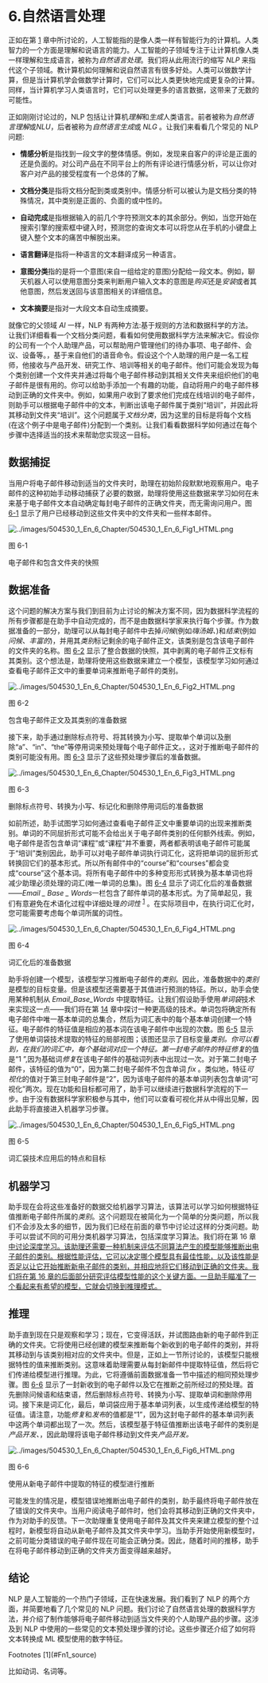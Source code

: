 # 6.自然语言处理

正如在第 [1](01.html) 章中所讨论的，人工智能指的是像人类一样有智能行为的计算机。人类智力的一个方面是理解和说语言的能力。人工智能的子领域专注于让计算机像人类一样理解和生成语言，被称为*自然语言处理*。我们将从此用流行的缩写 *NLP* 来指代这个子领域。教计算机如何理解和说自然语言有很多好处。人类可以做数学计算，但是当计算机学会做数学计算时，它们可以比人类更快地完成更复杂的计算。同样，当计算机学习人类语言时，它们可以处理更多的语言数据，这带来了无数的可能性。

正如刚刚讨论过的，NLP 包括让计算机*理解*和*生成*人类语言。前者被称为*自然语言理解*或*NLU*，后者被称为*自然语言生成*或 *NLG* 。让我们来看看几个常见的 NLP 问题:

*   **情感分析**是指找到一段文字的整体情感。例如，发现来自客户的评论是正面的还是负面的。对公司产品在不同平台上的所有评论进行情感分析，可以让你对客户对产品的接受程度有一个总体的了解。

*   **文档分类**是指将文档分配到类或类别中。情感分析可以被认为是文档分类的特殊情况，其中类别是正面的、负面的或中性的。

*   **自动完成**是指根据输入的前几个字符预测文本的其余部分。例如，当您开始在搜索引擎的搜索框中键入时，预测您的查询文本可以将您从在手机的小键盘上键入整个文本的痛苦中解脱出来。

*   **语言翻译**是指将一种语言的文本翻译成另一种语言。

*   **意图分类**指的是将一个意图(来自一组给定的意图)分配给一段文本。例如，聊天机器人可以使用意图分类来判断用户输入文本的意图是*购买*还是*安装*或者其他意图，然后发送回与该意图相关的详细信息。

*   **文本摘要**是指对一大段文本自动生成摘要。

就像它的父领域 *AI* 一样，NLP 有两种方法:基于规则的方法和数据科学的方法。让我们详细看看一个文档分类问题，看看如何使用数据科学方法来解决它。假设你的公司有一个个人助理产品，可以帮助用户管理他们的待办事项、电子邮件、会议、设备等。，基于来自他们的语音命令。假设这个个人助理的用户是一名工程师，他接收与产品开发、研究工作、培训等相关的电子邮件。他们可能会发现为每个类别创建一个文件夹并通过将每个电子邮件移动到其相关文件夹来组织他们的电子邮件是很有用的。你可以给助手添加一个有趣的功能，自动将用户的电子邮件移动到正确的文件夹中。例如，如果用户收到了要求他们完成在线培训的电子邮件，则助手可以根据电子邮件中的文本，判断出该电子邮件属于类别“培训”，并因此将其移动到文件夹“培训”。这个问题属于*文档分类*，因为这里的目标是将每个文档(在这个例子中是电子邮件)分配到一个类别。让我们看看数据科学如何通过在每个步骤中选择适当的技术来帮助您实现这一目标。

## 数据捕捉

当用户将电子邮件移动到适当的文件夹时，助理在初始阶段默默地观察用户。电子邮件的这种初始手动移动捕获了必要的数据，助理将使用这些数据来学习如何在未来基于电子邮件文本自动确定每封电子邮件的正确文件夹，而无需询问用户。图 [6-1](#Fig1) 显示了用户已经移动到这些文件夹中的文件夹和一些样本邮件。

![../images/504530_1_En_6_Chapter/504530_1_En_6_Fig1_HTML.png](../images/504530_1_En_6_Chapter/504530_1_En_6_Fig1_HTML.png)

图 6-1

电子邮件和包含文件夹的快照

## 数据准备

这个问题的解决方案与我们到目前为止讨论的解决方案不同，因为数据科学流程的所有步骤都是在助手中自动完成的，而不是由数据科学家来执行每个步骤。作为数据准备的一部分，助理可以从每封电子邮件中去掉*问候*(例如*嗨汤姆、*)和*结束*(例如*问候、丰富的*)，并用其*类别*标记剩余的电子邮件正文，该类别是包含该电子邮件的文件夹的名称。图 [6-2](#Fig2) 显示了整合数据的快照，其中剥离的电子邮件正文标有其类别。这个想法是，助理将使用这些数据来建立一个模型，该模型学习如何通过查看电子邮件正文中的重要单词来推断电子邮件的类别。

![../images/504530_1_En_6_Chapter/504530_1_En_6_Fig2_HTML.png](../images/504530_1_En_6_Chapter/504530_1_En_6_Fig2_HTML.png)

图 6-2

包含电子邮件正文及其类别的准备数据

接下来，助手通过删除标点符号、将其转换为小写、提取单个单词以及删除“a”、“in”、“the”等停用词来预处理每个电子邮件正文。，这对于推断电子邮件的类别可能没有用。图 [6-3](#Fig3) 显示了这些预处理步骤后的准备数据。

![../images/504530_1_En_6_Chapter/504530_1_En_6_Fig3_HTML.png](../images/504530_1_En_6_Chapter/504530_1_En_6_Fig3_HTML.png)

图 6-3

删除标点符号、转换为小写、标记化和删除停用词后的准备数据

如前所述，助手试图学习如何通过查看电子邮件正文中重要单词的出现来推断类别。单词的不同屈折形式可能不会给出关于电子邮件类别的任何额外线索。例如，电子邮件是否包含单词“课程”或“课程”并不重要，两者都表明该电子邮件可能属于“培训”类别因此，助手可以对电子邮件单词执行词汇化，这将把单词的屈折形式转换回它们的基本形式。所以所有邮件中的“course”和“courses”都会变成“course”这个基本词。将所有电子邮件中的多种变形形式转换为基本单词也将减少助理必须处理的词汇(唯一单词的总集)。图 [6-4](#Fig4) 显示了词汇化后的准备数据——*Email _ Base _ Words*一栏包含了邮件单词的基本形式。为了简单起见，我们有意避免在术语化过程中详细处理*的词性* <sup>[1](#Fn1)</sup> 。在实际项目中，在执行词汇化时，您可能需要考虑每个单词所属的词性。

![../images/504530_1_En_6_Chapter/504530_1_En_6_Fig4_HTML.png](../images/504530_1_En_6_Chapter/504530_1_En_6_Fig4_HTML.png)

图 6-4

词汇化后的准备数据

助手将创建一个模型，该模型学习推断电子邮件的*类别*。因此，准备数据中的*类别*是模型的目标变量。但是该模型还需要基于其值进行预测的特征。所以，助手会使用某种机制从 *Email_Base_Words* 中提取特征。让我们假设助手使用*单词袋*技术来实现这一点——我们将在第 [14](14.html) 章中探讨一种更高级的技术。单词包将确定所有电子邮件中唯一基本单词的总集合，然后为词汇表中的每个基本单词创建一个特征。电子邮件的特征值是相应的基本词在该电子邮件中出现的次数。图 [6-5](#Fig5) 显示了使用单词袋技术提取的特征的局部视图；该图还显示了目标变量*类别。*你可以看到，在我们的词汇中，每个基础词对应一个特征。第一封电子邮件的特征*修复*的值是“1 ”,因为基础词*修复*在该电子邮件的基础词列表中出现过一次。对于第二封电子邮件，该特征的值为“0”，因为第二封电子邮件不包含单词 *fix* 。类似地，特征*可视化*的值对于第三封电子邮件是“2”，因为该电子邮件的基本单词列表包含单词“可视化”两次。现在功能和目标都可用了，助手可以继续进行数据科学流程的下一步。由于没有数据科学家积极参与其中，他们可以查看可视化并从中得出见解，因此助手将直接进入机器学习步骤。

![../images/504530_1_En_6_Chapter/504530_1_En_6_Fig5_HTML.png](../images/504530_1_En_6_Chapter/504530_1_En_6_Fig5_HTML.png)

图 6-5

词汇袋技术应用后的特点和目标

## 机器学习

助手现在会将这些准备好的数据交给机器学习算法，该算法可以学习如何根据特征值推断电子邮件所属的*类别*。这个问题现在被简化为一个简单的分类问题，所以我们不会涉及太多的细节，因为我们已经在前面的章节中讨论过这样的分类问题。助手可以尝试不同的可用分类机器学习算法，包括深度学习算法。我们将在第 16 章[中讨论深度学习。该助理还需要一种机制来评估不同算法产生的模型能够推断出电子邮件的类别。根据性能评估，它可以决定哪个模型具有最佳性能，以及该性能是否足以让它开始推断新电子邮件的类别，并相应地将它们移动到正确的文件夹。我们将在第 16 章](16.html)[的后面部分研究评估模型性能的这个关键方面。一旦助手瞄准了一个看起来有希望的模型，它就会切换到推理模式。](16.html)

## 推理

助手直到现在只是观察和学习；现在，它变得活跃，并试图路由新的电子邮件到正确的文件夹。它将使用已经创建的模型来推断每个新收到的电子邮件的类别，并将其移动到与该类别相对应的文件夹中。但是，正如上一节所讨论的，该模型只能根据特性的值来推断类别。这意味着助理需要从每封新邮件中提取特征值，然后将它们传递给模型进行推理。为此，它将遵循前面数据准备一节中描述的相同预处理步骤。图 [6-6](#Fig6) 显示了一封新收到的电子邮件以及它在推断之前所经过的预处理。首先删除问候语和结束语，然后删除标点符号、转换为小写、提取单词和删除停用词。接下来是词汇化，最后，单词袋应用于基本单词列表，以生成传递给模型的特征值。请注意，功能*修复*和*发布*的值都是“1”，因为这封电子邮件的基本单词列表中这两个单词都出现了一次。然后，该模型基于特征值推断出该电子邮件的类别是*产品开发、*，因此助理将该电子邮件移动到文件夹*产品开发。*

![../images/504530_1_En_6_Chapter/504530_1_En_6_Fig6_HTML.png](../images/504530_1_En_6_Chapter/504530_1_En_6_Fig6_HTML.png)

图 6-6

使用从新电子邮件中提取的特征的模型进行推断

可能发生的情况是，模型错误地推断出电子邮件的类别，助手最终将电子邮件放在了错误的文件夹中。当用户阅读电子邮件时，他们会将其移动到正确的文件夹中，作为对助手的反馈。下一次助理重复使用电子邮件及其文件夹来建立模型的整个过程时，新模型将自动从新电子邮件及其文件夹中学习。当助手开始使用新模型时，之前可能分类错误的电子邮件现在可能会正确分类。因此，随着时间的推移，助手在将电子邮件移动到正确的文件夹方面变得越来越好。

## 结论

NLP 是人工智能的一个热门子领域，正在快速发展。我们看到了 NLP 的两个方面，并简要地看了几个常见的 NLP 问题。我们讨论了自然语言处理的数据科学方法，并介绍了制作能够将电子邮件移动到适当文件夹的个人助理产品的步骤。这涉及到 NLP 中使用的一些常见的文本预处理步骤的讨论。这些步骤还介绍了如何将文本转换成 ML 模型使用的数字特征。

<aside aria-label="Footnotes" class="FootnoteSection" epub:type="footnotes">Footnotes [1](#Fn1_source)

比如动词、名词等。

 </aside>